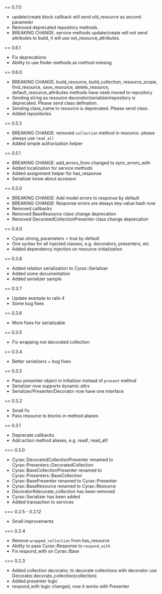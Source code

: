 == 0.7.0
* update/create block callback will send old_resource as second parameter
* Removed deprecated repository methods.
* BREAKING CHANGE: service methods update/create will not send attributes to build, it will use set_resource_attributes.

== 0.6.1
* Fix deprecations
* Ability to use finder methods as method-missing

== 0.6.0
* BREAKING CHANGE: build_resource, build_collection, resource_scope, find_resource, save_resource, delete_resource, default_resource_attributes methods have neeb moved to repository
* Sending string as resource decorator/serializer/repository is deprecated. Please send class defination.
* Sending class_name to resource is deprecated. Please send class.
* Added repositories


== 0.5.2
* BREAKING CHANGE: removed `collection` method in resource. please always use `read_all`
* Added simple authorization helper

== 0.5.1
* BREAKING CHANGE: add_errors_from changed to sync_errors_with
* Added localization for service methods
* Added assignment helper for has_response
* Serializer know about accessor

== 0.5.0
* BREAKING CHANGE: Add model errors to response by default
* BREAKING CHANGE: Response errors are always key-value hash now
* Removed callbacks
* Removed BaseResource class change deprecation
* Removed DecoratedCollectionPresenter class change deprecation

== 0.4.0
* Cyrax.strong_parameters = true by default
* One syntax for all injected classes, e.g. decorators, presenters, etc
* Added dependency injection on resource initialization

== 0.3.8
* Added relation serialization to Cyrax::Serializer
* Added some documentation
* Added serializer sample

== 0.3.7
* Update example to rails 4
* Some bug fixes

== 0.3.6
* More fixes for serializable

== 0.3.5
* Fix wrapping not decorated collection

== 0.3.4
* Better serializers + bug fixes

== 0.3.3
* Pass presenter object in initializer instead of `present` method
* Serializer now supports dynamic attrs
* Serializer/Presenter/Decorator now have one interface

== 0.3.2
* Small fix
* Pass resource to blocks in method aliases

== 0.3.1
* Deprecate callbacks
* Add action method aliases, e.g. read!, read_all!

=== 0.3.0
* Cyrax::DecoratedCollectionPresenter renamed to Cyrax::Presenters::DecoratedCollection
* Cyrax::BaseCollectionPresenter renamed to Cyrax::Presenters::BaseCollection
* Cyrax::BasePresenter renamed to Cyrax::Presenter
* Cyrax::BaseResource renamed to Cyrax::Resource
* Decorator#decorate_collection has been removed
* Cyrax::Serializer has been added
* Added transaction to services

=== 0.2.5 - 0.2.12
* Small improvements

=== 0.2.4
* Remove `wrapped_collection` from has_resource
* Ability to pass Cyrax::Response to `respond_with`
* Fix respond_with on Cyrax::Base

=== 0.2.3
* Added collection decorator, to decorate collections with decorator use Decorator.decorate_collection(collection)
* Added presenter logic
* respond_with logic changed, now it works with Presenter